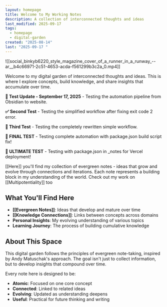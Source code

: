 ```yaml
---
layout: homepage
title: Welcome to My Working Notes
description: A collection of interconnected thoughts and ideas
last_modified: 2025-09-17
tags:
  - homepage
  - digital-garden
created: "2025-08-14"
last: "2025-09-17 "
---
```

![[social_binkyb6220_style_magazine_cover_of_a_runner_in_a_runway_--ar__b4c66971-2c51-4653-acda-f561299b3c2a_0.mp4]]

Welcome to my digital garden of interconnected thoughts and ideas. This is where I explore concepts, build knowledge, and share insights that accumulate over time.

**🧪 Test Update - September 17, 2025** - Testing the automation pipeline from Obsidian to website.

**✅ Second Test** - Testing the simplified workflow after fixing exit code 2 error.

**🚀 Third Test** - Testing the completely rewritten simple workflow.

**🎯 FINAL TEST** - Testing complete automation with package.json build script fix!

**💯 ULTIMATE TEST** - Testing with package.json in _notes for Vercel deployment!

[[Here]] you'll find my collection of evergreen notes - ideas that grow and evolve through connections and iterations. Each note represents a building block in my understanding of the world. Check out my work on [[Multipotentiality]] too

## What You'll Find Here

- **[[Evergreen Notes]]**: Ideas that develop and mature over time
- **[[Knowledge Connections]]**: Links between concepts across domains
- **Personal Insights**: My evolving understanding of various topics
- **Learning Journey**: The process of building cumulative knowledge

## About This Space

This digital garden follows the principles of evergreen note-taking, inspired by Andy Matuschak's approach. The goal isn't just to collect information, but to develop insights that compound over time.

Every note here is designed to be:
- **Atomic**: Focused on one core concept
- **Connected**: Linked to related ideas
- **Evolving**: Updated as understanding deepens
- **Useful**: Practical for future thinking and writing


<!-- Trigger sync test: $(date) -->


<!-- Sync trigger: 2025-09-18T20:41:44.213242 UTC -->


<!-- Sync trigger 2: 2025-09-18T20:44:18.852678 UTC -->


<!-- Auto-merge sync trigger: 2025-09-18T21:10:21.658387+00:00 -->


<!-- Sync trigger (single-PR): 2025-09-18T21:14:11.471923+00:00 -->
